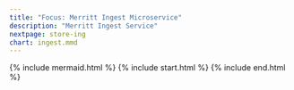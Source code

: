 ```yaml
---
title: "Focus: Merritt Ingest Microservice"
description: "Merritt Ingest Service"
nextpage: store-ing
chart: ingest.mmd
---
```


{% include mermaid.html %}
{% include start.html %}
{% include end.html %}

